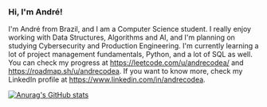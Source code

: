 ### Hi, I'm André!

I'm André from Brazil, and I am a Computer Science student. I really enjoy working with Data Structures, Algorithms and AI, and I'm planning on studying Cybersecurity and Production Engineering. I'm currently learning a lot of project management fundamentals, Python, and a lot of SQL as well. You can check my progress at https://leetcode.com/u/andrecodea/ and https://roadmap.sh/u/andrecodea. If you want to know more, check my LinkedIn profile at https://www.linkedin.com/in/andrecodea.

[![Anurag's GitHub stats](https://github-readme-stats.vercel.app/api?username=andrecodea)](https://github.com/anuraghazra/github-readme-stats)



<!---
CodeaJr/CodeaJr is a ✨ special ✨ repository because its `README.md` (this file) appears on your GitHub profile.
You can click the Preview link to take a look at your changes.
--->
